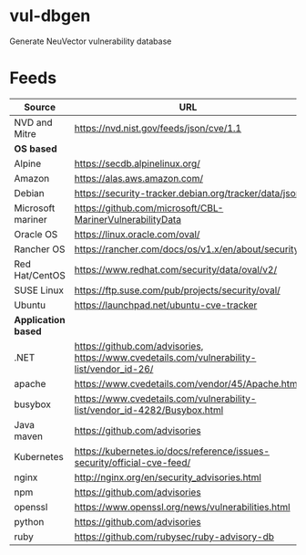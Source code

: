 # vul-dbgen

Generate NeuVector vulnerability database

# Feeds

| Source | URL |
|--------|-----|
| NVD and Mitre | https://nvd.nist.gov/feeds/json/cve/1.1 |
| **OS based** |
| Alpine | https://secdb.alpinelinux.org/ |
| Amazon | https://alas.aws.amazon.com/ |
| Debian | https://security-tracker.debian.org/tracker/data/json |
| Microsoft mariner | https://github.com/microsoft/CBL-MarinerVulnerabilityData |
| Oracle OS | https://linux.oracle.com/oval/ |
| Rancher OS | https://rancher.com/docs/os/v1.x/en/about/security/ |
| Red Hat/CentOS | https://www.redhat.com/security/data/oval/v2/ |
| SUSE Linux | https://ftp.suse.com/pub/projects/security/oval/ |
| Ubuntu | https://launchpad.net/ubuntu-cve-tracker |
| **Application based** |
| .NET | https://github.com/advisories, https://www.cvedetails.com/vulnerability-list/vendor_id-26/ |
| apache | https://www.cvedetails.com/vendor/45/Apache.html |
| busybox | https://www.cvedetails.com/vulnerability-list/vendor_id-4282/Busybox.html |
| Java maven | https://github.com/advisories |
| Kubernetes | https://kubernetes.io/docs/reference/issues-security/official-cve-feed/ |
| nginx | http://nginx.org/en/security_advisories.html |
| npm | https://github.com/advisories |
| openssl | https://www.openssl.org/news/vulnerabilities.html |
| python | https://github.com/advisories |
| ruby | https://github.com/rubysec/ruby-advisory-db |


